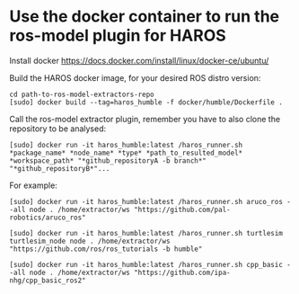 # Use the docker container to run the ros-model plugin for HAROS

Install docker https://docs.docker.com/install/linux/docker-ce/ubuntu/

Build the HAROS docker image, for your desired ROS distro version:
```
cd path-to-ros-model-extractors-repo
[sudo] docker build --tag=haros_humble -f docker/humble/Dockerfile .
```

Call the ros-model extractor plugin, remember you have to also clone the repository to be analysed:

```
[sudo] docker run -it haros_humble:latest /haros_runner.sh *package_name* *node_name* *type* *path_to_resulted_model* *workspace_path* "*github_repositoryA -b branch*" "*github_repositoryB*"...
```

For example:

```
[sudo] docker run -it haros_humble:latest /haros_runner.sh aruco_ros --all node . /home/extractor/ws "https://github.com/pal-robotics/aruco_ros"

[sudo] docker run -it haros_humble:latest /haros_runner.sh turtlesim turtlesim_node node . /home/extractor/ws "https://github.com/ros/ros_tutorials -b humble"

[sudo] docker run -it haros_humble:latest /haros_runner.sh cpp_basic --all node . /home/extractor/ws "https://github.com/ipa-nhg/cpp_basic_ros2"


```


